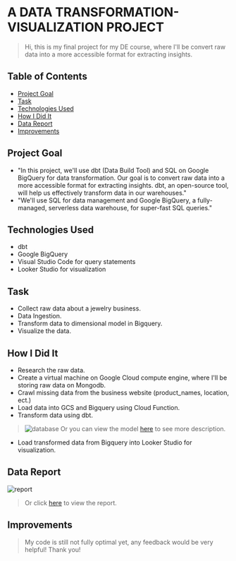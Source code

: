 # A DATA TRANSFORMATION-VISUALIZATION PROJECT
> Hi, this is my final project for my DE course, where I'll be convert raw data into a more accessible format for extracting insights.

## Table of Contents
* [Project Goal](#project-goal)
* [Task](#task)
* [Technologies Used](#technologies-used)
* [How I Did It](#how-i-did-it)
* [Data Report](#data-report)
* [Improvements](#improvements)

## Project Goal
- "In this project, we'll use dbt (Data Build Tool) and SQL on Google BigQuery for data transformation. Our goal is to convert raw data into a more accessible format for extracting insights. dbt, an open-source tool, will help us effectively transform data in our warehouses."
- "We'll use SQL for data management and Google BigQuery, a fully-managed, serverless data warehouse, for super-fast SQL queries."

## Technologies Used
- dbt
- Google BigQuery
- Visual Studio Code for query statements
- Looker Studio for visualization

## Task
- Collect raw data about a jewelry business.
- Data Ingestion.
- Transform data to dimensional model in Bigquery.
- Visualize the data.

## How I Did It
- Research the raw data.
- Create a virtual machine on Google Cloud compute engine, where I'll be storing raw data on Mongodb.
- Crawl missing data from the business website (product_names, location, ect.)
- Load data into GCS and Bigquery using Cloud Function.
- Transform data using dbt.
> ![database](https://github.com/user-attachments/assets/ac8b7afe-0c75-400e-b4c7-46ceb7cdabff)
> Or you can view the model [here](https://drawsql.app/teams/uit-22/diagrams/glamia-data-mart) to see more description.

- Load transformed data from Bigquery into Looker Studio for visualization. 

## Data Report
![report](https://github.com/user-attachments/assets/2cf532be-c6b7-4324-bdea-8000ba282c2d)
> Or click [here](https://lookerstudio.google.com/reporting/b757f58d-03f1-4248-9ca4-a615644394ce) to view the report.

## Improvements
> My code is still not fully optimal yet, any feedback would be very helpful!
> Thank you!
